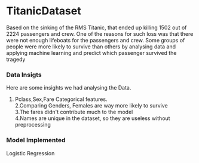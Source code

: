 # TitanicDataset  
Based on the sinking of the RMS Titanic, that ended up killing 1502 out of 2224 passengers and crew. One of the reasons for such loss was that there were not enough lifeboats for the passengers and crew. Some groups of people were more likely to survive than others by analysing data and applying machine learning and predict which passenger survived the tragedy  
  ### Data Insigts  
  Here are some insights we had analysing the Data.  
1. Pclass,Sex,Fare Categorical features.  
2.Comparing Genders, Females are way more likely to survive  
3.The fares didn't contribute much to the model  
4.Names are unique in the dataset, so they are useless without preprocessing    
### Model Implemented
  Logistic Regression

